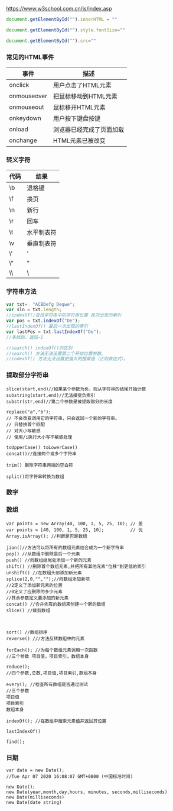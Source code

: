 https://www.w3school.com.cn/js/index.asp

```javascript
document.getElementById("").innerHTML = ""

document.getElementById("").style.fontSize=""

document.getElementById("").src=""
```

### 常见的HTML事件

| 事件        | 描述                     |
| ----------- | ------------------------ |
| onclick     | 用户点击了HTML元素       |
| onmouseover | 把鼠标移动到HTML元素     |
| onmouseout  | 鼠标移开HTML元素         |
| onkeydown   | 用户按下键盘按键         |
| onload      | 浏览器已经完成了页面加载 |
| onchange    | HTML元素已被改变         |

### 转义字符

| 代码 | 结果       |
| ---- | ---------- |
| \b   | 退格键     |
| \f   | 换页       |
| \n   | 新行       |
| \r   | 回车       |
| \t   | 水平制表符 |
| \v   | 垂直制表符 |
| \\'  | '          |
| \\"  | "          |
| \\\  | \          |

### 字符串方法

```javascript
var txt=  "ACBDefg Deqwe";
var sln = txt.length;
//indexOf()查找字符串中的字符串位置 首次出现的索引
var pos = txt.indexOf("De");
//lastIndexOf() 最后一次出现的索引
var lastPos = txt.lastIndexOf("De");
//未找到，返回-1

//search() indexOf()的区别
//search() 方法无法设置第二个开始位置参数。
//indexOf() 方法无法设置更强大的搜索值（正则表达式）。
```

### 提取部分字符串

```
slice(start,end)//如果某个参数为负，则从字符串的结尾开始计数
substring(start,end)//无法接受负索引
substr(str,end)//第二个参数是被提取部分的长度

replace("a","b");
// 不会改变调用它的字符串，只会返回一个新的字符串。
// 只替换首个匹配
// 对大小写敏感
// 使用/i执行大小写不敏感处理

toUpperCase() toLowerCase()
concat()//连接两个或多个字符串

trim() 删除字符串两端的空白符

split()将字符串转换为数组

```

### 数字

### 数组

```
var points = new Array(40, 100, 1, 5, 25, 10); // 差
var points = [40, 100, 1, 5, 25, 10];          // 优
Array.isArray(); //判断是否是数组
```

```
jion()//方法可以将所有的数组元素结合成为一个新字符串
pop() //从数组中删除最后一个元素
push() //向数组结尾处添加一个新的元素
shift() //删除首个数组元素,并把所有其他元素"位移"到更低的索引
unshift() //在数组头部添加新元素
splice(2,0,"","");//向数组添加新项
//2定义了添加新元素的位置
//0定义了应删除的多少元素
//其余参数定义要添加的新元素
concat() //合并先有的数组来创建一个新的数组
slice() //裁剪数组



```

```
sort() //数组排序
reverse() ///方法反转数组中的元素
```

```
forEach(); //为每个数组元素调用一次函数
//三个参数 项目值，项目索引，数组本身

reduce();
//四个参数,总数,项目值,项目索引,数组本身

every(); //检查所有数组是否通过测试
//三个参数 
项目值
项目索引
数组本身

indexOf(); //在数组中搜索元素值并返回其位置

lastIndexOf()

find(); 
```

### 日期

```
var date = new Date();
//Tue Apr 07 2020 16:08:07 GMT+0800 (中国标准时间)

new Date();
new Date(year,month,day,hours, minutes, seconds,milliseconds)
new Date(milliseconds)
new Date(date string)
```





